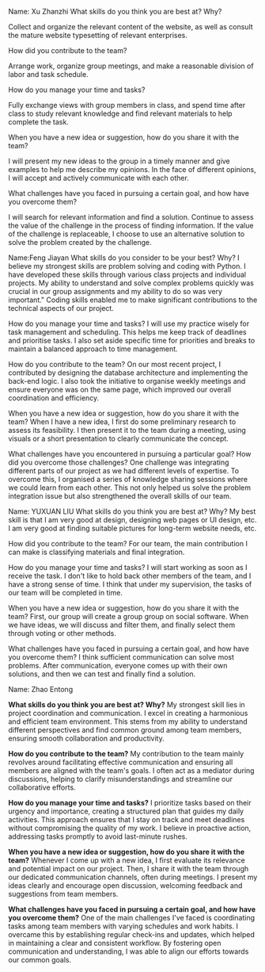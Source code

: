 Name: Xu Zhanzhi
What skills do you think you are best at? Why?

Collect and organize the relevant content of the website, as well as consult the mature website typesetting of relevant enterprises.

How did you contribute to the team?

Arrange work, organize group meetings, and make a reasonable division of labor and task schedule.

How do you manage your time and tasks?

Fully exchange views with group members in class, and spend time after class to study relevant knowledge and find relevant materials to help complete the task.

When you have a new idea or suggestion, how do you share it with the team?

I will present my new ideas to the group in a timely manner and give examples to help me describe my opinions. In the face of different opinions, I will accept and actively communicate with each other.

What challenges have you faced in pursuing a certain goal, and how have you overcome them?

I will search for relevant information and find a solution. Continue to assess the value of the challenge in the process of finding information. If the value of the challenge is replaceable, I choose to use an alternative solution to solve the problem created by the challenge.


Name:Feng Jiayan
What skills do you consider to be your best? Why?
I believe my strongest skills are problem solving and coding with Python. I have developed these skills through various class projects and individual projects. My ability to understand and solve complex problems quickly was crucial in our group assignments and my ability to do so was very important." Coding skills enabled me to make significant contributions to the technical aspects of our project.

How do you manage your time and tasks?
I will use my practice wisely for task management and scheduling. This helps me keep track of deadlines and prioritise tasks. I also set aside specific time for priorities and breaks to maintain a balanced approach to time management.

How do you contribute to the team?
On our most recent project, I contributed by designing the database architecture and implementing the back-end logic. I also took the initiative to organise weekly meetings and ensure everyone was on the same page, which improved our overall coordination and efficiency. 

When you have a new idea or suggestion, how do you share it with the team?
When I have a new idea, I first do some preliminary research to assess its feasibility. I then present it to the team during a meeting, using visuals or a short presentation to clearly communicate the concept.

What challenges have you encountered in pursuing a particular goal? How did you overcome those challenges?
One challenge was integrating different parts of our project as we had different levels of expertise. To overcome this, I organised a series of knowledge sharing sessions where we could learn from each other. This not only helped us solve the problem integration issue but also strengthened the overall skills of our team.

Name: YUXUAN LIU
What skills do you think you are best at? Why?
My best skill is that I am very good at design, designing web pages or UI design, etc. I am very good at finding suitable pictures for long-term website needs, etc.

How did you contribute to the team?
For our team, the main contribution I can make is classifying materials and final integration.

How do you manage your time and tasks?
I will start working as soon as I receive the task. I don't like to hold back other members of the team, and I have a strong sense of time. I think that under my supervision, the tasks of our team will be completed in time.

When you have a new idea or suggestion, how do you share it with the team?
First, our group will create a group group on social software. When we have ideas, we will discuss and filter them, and finally select them through voting or other methods.

What challenges have you faced in pursuing a certain goal, and how have you overcome them?
I think sufficient communication can solve most problems. After communication, everyone comes up with their own solutions, and then we can test and finally find a solution.

Name: Zhao Entong

**What skills do you think you are best at? Why?**
My strongest skill lies in project coordination and communication. I excel in creating a harmonious and efficient team environment. This stems from my ability to understand different perspectives and find common ground among team members, ensuring smooth collaboration and productivity.

**How do you contribute to the team?**
My contribution to the team mainly revolves around facilitating effective communication and ensuring all members are aligned with the team's goals. I often act as a mediator during discussions, helping to clarify misunderstandings and streamline our collaborative efforts.

**How do you manage your time and tasks?**
I prioritize tasks based on their urgency and importance, creating a structured plan that guides my daily activities. This approach ensures that I stay on track and meet deadlines without compromising the quality of my work. I believe in proactive action, addressing tasks promptly to avoid last-minute rushes.

**When you have a new idea or suggestion, how do you share it with the team?**
Whenever I come up with a new idea, I first evaluate its relevance and potential impact on our project. Then, I share it with the team through our dedicated communication channels, often during meetings. I present my ideas clearly and encourage open discussion, welcoming feedback and suggestions from team members.

**What challenges have you faced in pursuing a certain goal, and how have you overcome them?**
One of the main challenges I've faced is coordinating tasks among team members with varying schedules and work habits. I overcame this by establishing regular check-ins and updates, which helped in maintaining a clear and consistent workflow. By fostering open communication and understanding, I was able to align our efforts towards our common goals.
